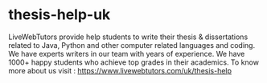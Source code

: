 # thesis-help-uk
LiveWebTutors provide help students to write their thesis &amp; dissertations related to Java, Python and other computer related languages and coding. We have experts writers in our team with years of experience. We have 1000+ happy students who achieve top grades in their academics. To know more about us visit : https://www.livewebtutors.com/uk/thesis-help
